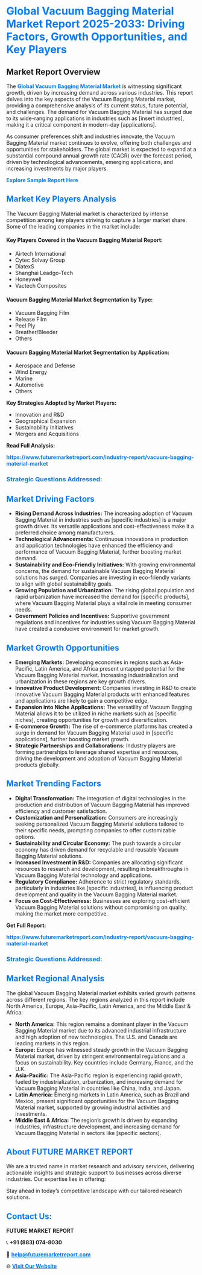 <h1 style="color: #007BFF;">Global Vacuum Bagging Material Market Report 2025-2033: Driving Factors, Growth Opportunities, and Key Players</h1>

<section id="overview">
<h2>Market Report Overview</h2>
<p>The <a href="https://www.futuremarketreport.com/industry-report/vacuum-bagging-material-market" style="color: #007BFF; text-decoration: none;"><strong>Global Vacuum Bagging Material Market</strong></a> is witnessing significant growth, driven by increasing demand across various industries. This report delves into the key aspects of the Vacuum Bagging Material market, providing a comprehensive analysis of its current status, future potential, and challenges. The demand for Vacuum Bagging Material has surged due to its wide-ranging applications in industries such as [insert industries], making it a critical component in modern-day [applications].</p>
<p>As consumer preferences shift and industries innovate, the Vacuum Bagging Material market continues to evolve, offering both challenges and opportunities for stakeholders. The global market is expected to expand at a substantial compound annual growth rate (CAGR) over the forecast period, driven by technological advancements, emerging applications, and increasing investments by major players.</p>
</section>

<section id="overview">
<p><a href="https://www.futuremarketreport.com/request-sample/reportId=50697" style="color: #007BFF; text-decoration: none;"><strong>Explore Sample Report Here</strong></a></p>
</section>

<section id="key-players">
<h2 style="color: #007BFF;">Market Key Players Analysis</h2>
<p>The Vacuum Bagging Material market is characterized by intense competition among key players striving to capture a larger market share. Some of the leading companies in the market include:</p>
<h4>Key Players Covered in the Vacuum Bagging Material Report:</h4>
<ul><li>Airtech International</li><li>Cytec Solvay Group</li><li>DiatexS</li><li>Shanghai Leadgo-Tech</li><li>Honeywell</li><li>Vactech Composites</li></ul>
<h4>Vacuum Bagging Material Market Segmentation by Type:</h4>
<ul><li>Vacuum Bagging Film</li><li>Release Film</li><li>Peel Ply</li><li>Breather/Bleeder</li><li>Others</li></ul>

<h4>Vacuum Bagging Material Market Segmentation by Application:</h4>
<ul><li>Aerospace and Defense</li><li>Wind Energy</li><li>Marine</li><li>Automotive</li><li>Others</li></ul>
<p><strong>Key Strategies Adopted by Market Players:</strong></p>
<ul>
<li>Innovation and R&D</li>
<li>Geographical Expansion</li>
<li>Sustainability Initiatives</li>
<li>Mergers and Acquisitions</li>
</ul>
</section>

<section>
<p><strong>Read Full Analysis: </strong></p><a href="https://www.futuremarketreport.com/industry-report/vacuum-bagging-material-market" style="color: #007BFF; text-decoration: none;"><strong>https://www.futuremarketreport.com/industry-report/vacuum-bagging-material-market</strong></a>
<h3 style="color: #007BFF;">Strategic Questions Addressed:</h3>
</section>

<section id="driving-factors">
<h2 style="color: #007BFF;">Market Driving Factors</h2>
<ul>
<li><strong>Rising Demand Across Industries:</strong> The increasing adoption of Vacuum Bagging Material in industries such as [specific industries] is a major growth driver. Its versatile applications and cost-effectiveness make it a preferred choice among manufacturers.</li>
<li><strong>Technological Advancements:</strong> Continuous innovations in production and application technologies have enhanced the efficiency and performance of Vacuum Bagging Material, further boosting market demand.</li>
<li><strong>Sustainability and Eco-Friendly Initiatives:</strong> With growing environmental concerns, the demand for sustainable Vacuum Bagging Material solutions has surged. Companies are investing in eco-friendly variants to align with global sustainability goals.</li>
<li><strong>Growing Population and Urbanization:</strong> The rising global population and rapid urbanization have increased the demand for [specific products], where Vacuum Bagging Material plays a vital role in meeting consumer needs.</li>
<li><strong>Government Policies and Incentives:</strong> Supportive government regulations and incentives for industries using Vacuum Bagging Material have created a conducive environment for market growth.</li>
</ul>
</section>

<section id="growth-opportunities">
<h2 style="color: #007BFF;">Market Growth Opportunities</h2>
<ul>
<li><strong>Emerging Markets:</strong> Developing economies in regions such as Asia-Pacific, Latin America, and Africa present untapped potential for the Vacuum Bagging Material market. Increasing industrialization and urbanization in these regions are key growth drivers.</li>
<li><strong>Innovative Product Development:</strong> Companies investing in R&D to create innovative Vacuum Bagging Material products with enhanced features and applications are likely to gain a competitive edge.</li>
<li><strong>Expansion into Niche Applications:</strong> The versatility of Vacuum Bagging Material allows it to be utilized in niche markets such as [specific niches], creating opportunities for growth and diversification.</li>
<li><strong>E-commerce Growth:</strong> The rise of e-commerce platforms has created a surge in demand for Vacuum Bagging Material used in [specific applications], further boosting market growth.</li>
<li><strong>Strategic Partnerships and Collaborations:</strong> Industry players are forming partnerships to leverage shared expertise and resources, driving the development and adoption of Vacuum Bagging Material products globally.</li>
</ul>
</section>

<section id="trending-factors">
<h2 style="color: #007BFF;">Market Trending Factors</h2>
<ul>
<li><strong>Digital Transformation:</strong> The integration of digital technologies in the production and distribution of Vacuum Bagging Material has improved efficiency and customer satisfaction.</li>
<li><strong>Customization and Personalization:</strong> Consumers are increasingly seeking personalized Vacuum Bagging Material solutions tailored to their specific needs, prompting companies to offer customizable options.</li>
<li><strong>Sustainability and Circular Economy:</strong> The push towards a circular economy has driven demand for recyclable and reusable Vacuum Bagging Material solutions.</li>
<li><strong>Increased Investment in R&D:</strong> Companies are allocating significant resources to research and development, resulting in breakthroughs in Vacuum Bagging Material technology and applications.</li>
<li><strong>Regulatory Compliance:</strong> Adherence to strict regulatory standards, particularly in industries like [specific industries], is influencing product development and quality in the Vacuum Bagging Material market.</li>
<li><strong>Focus on Cost-Effectiveness:</strong> Businesses are exploring cost-efficient Vacuum Bagging Material solutions without compromising on quality, making the market more competitive.</li>
</ul>
</section>

<section>
<p><strong>Get Full Report: </strong></p><a href="https://www.futuremarketreport.com/industry-report/vacuum-bagging-material-market" style="color: #007BFF; text-decoration: none;"><strong>https://www.futuremarketreport.com/industry-report/vacuum-bagging-material-market</strong></a>
<h3 style="color: #007BFF;">Strategic Questions Addressed:</h3>
</section>


<section id="regional-analysis">
<h2 style="color: #007BFF;">Market Regional Analysis</h2>
<p>The global Vacuum Bagging Material market exhibits varied growth patterns across different regions. The key regions analyzed in this report include North America, Europe, Asia-Pacific, Latin America, and the Middle East & Africa:</p>
<ul>
<li><strong>North America:</strong> This region remains a dominant player in the Vacuum Bagging Material market due to its advanced industrial infrastructure and high adoption of new technologies. The U.S. and Canada are leading markets in this region.</li>
<li><strong>Europe:</strong> Europe has witnessed steady growth in the Vacuum Bagging Material market, driven by stringent environmental regulations and a focus on sustainability. Key countries include Germany, France, and the U.K.</li>
<li><strong>Asia-Pacific:</strong> The Asia-Pacific region is experiencing rapid growth, fueled by industrialization, urbanization, and increasing demand for Vacuum Bagging Material in countries like China, India, and Japan.</li>
<li><strong>Latin America:</strong> Emerging markets in Latin America, such as Brazil and Mexico, present significant opportunities for the Vacuum Bagging Material market, supported by growing industrial activities and investments.</li>
<li><strong>Middle East & Africa:</strong> The region’s growth is driven by expanding industries, infrastructure development, and increasing demand for Vacuum Bagging Material in sectors like [specific sectors].</li>
</ul>
</section>

<footer>
<h2 style="color: #007BFF;">About FUTURE MARKET REPORT</h2>
<p>We are a trusted name in market research and advisory services, delivering actionable insights and strategic support to businesses across diverse industries. Our expertise lies in offering:</p>

<p>Stay ahead in today’s competitive landscape with our tailored research solutions.</p>

<h2 style="color: #007BFF;">Contact Us:</h2>
<p><strong>FUTURE MARKET REPORT</strong></p>
<p>📞 <strong>+91 (883) 074-8030</strong></p>
<p>📧 <strong><a href="mailto:help@futuremarketreport.com" style="color: #007BFF;">help@futuremarketreport.com</a></strong></p>
<p>🌐 <strong><a href="https://www.futuremarketreport.com/" style="color: #007BFF;">Visit Our Website</a></strong></p>
</footer>